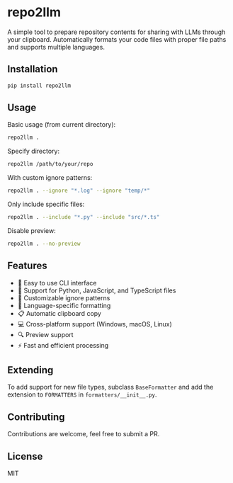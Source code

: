 # repo2llm

A simple tool to prepare repository contents for sharing with LLMs through your clipboard. Automatically formats your code files with proper file paths and supports multiple languages.

## Installation

```bash
pip install repo2llm
```

## Usage

Basic usage (from current directory):
```bash
repo2llm .
```

Specify directory:
```bash
repo2llm /path/to/your/repo
```

With custom ignore patterns:
```bash
repo2llm . --ignore "*.log" --ignore "temp/*"
```

Only include specific files:
```bash
repo2llm . --include "*.py" --include "src/*.ts"
```

Disable preview:
```bash
repo2llm . --no-preview
```

## Features

- 🚀 Easy to use CLI interface
- 📁 Support for Python, JavaScript, and TypeScript files
- 🎯 Customizable ignore patterns
- 🎨 Language-specific formatting
- 📋 Automatic clipboard copy
- 💻 Cross-platform support (Windows, macOS, Linux)
- 🔍 Preview support
- ⚡ Fast and efficient processing

## Extending

To add support for new file types, subclass `BaseFormatter` and add the extension to `FORMATTERS` in `formatters/__init__.py`.

## Contributing

Contributions are welcome, feel free to submit a PR.

## License

MIT
